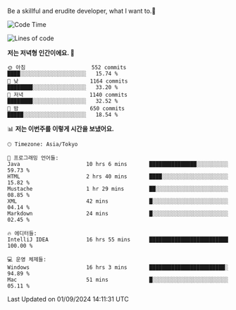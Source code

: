 Be a skillful and erudite developer, what I want to.👶

<!--START_SECTION:waka-->
![Code Time](http://img.shields.io/badge/Code%20Time-1%2C221%20hrs%2049%20mins-blue)

![Lines of code](https://img.shields.io/badge/%EC%A0%80%EB%8A%94%20%EC%97%AC%ED%83%9C%EA%B9%8C%EC%A7%80%20-2.7%20million%20%EC%A4%84%EC%9D%98%20%EC%BD%94%EB%93%9C%EB%A5%BC%20%EC%9E%91%EC%84%B1%ED%96%88%EC%96%B4%EC%9A%94.-blue)

**저는 저녁형 인간이에요. 🦉** 

```text
🌞 아침                     552 commits         ████░░░░░░░░░░░░░░░░░░░░░   15.74 % 
🌆 낮　                     1164 commits        ████████░░░░░░░░░░░░░░░░░   33.20 % 
🌃 저녁                     1140 commits        ████████░░░░░░░░░░░░░░░░░   32.52 % 
🌙 밤　                     650 commits         █████░░░░░░░░░░░░░░░░░░░░   18.54 % 
```


📊 **저는 이번주를 이렇게 시간을 보냈어요.** 

```text
🕑︎ Timezone: Asia/Tokyo

💬 프로그래밍 언어들: 
Java                     10 hrs 6 mins       ███████████████░░░░░░░░░░   59.73 % 
HTML                     2 hrs 40 mins       ████░░░░░░░░░░░░░░░░░░░░░   15.82 % 
Mustache                 1 hr 29 mins        ██░░░░░░░░░░░░░░░░░░░░░░░   08.85 % 
XML                      42 mins             █░░░░░░░░░░░░░░░░░░░░░░░░   04.14 % 
Markdown                 24 mins             █░░░░░░░░░░░░░░░░░░░░░░░░   02.45 % 

🔥 에디터들: 
IntelliJ IDEA            16 hrs 55 mins      █████████████████████████   100.00 % 

💻 운영 체제들: 
Windows                  16 hrs 3 mins       ████████████████████████░   94.89 % 
Mac                      51 mins             █░░░░░░░░░░░░░░░░░░░░░░░░   05.11 % 
```


 Last Updated on 01/09/2024 14:11:31 UTC
<!--END_SECTION:waka-->
